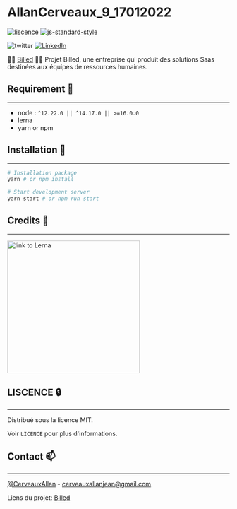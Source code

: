 # AllanCerveaux_9_17012022

[![liscence](https://img.shields.io/github/license/oc-2021-2022/AllanCerveaux_7_01122021)](https://github.com/oc-2021-2022/AllanCerveaux_9_17012022/blob/main/LICENSE)
[![js-standard-style](https://img.shields.io/badge/code%20style-standard-brightgreen.svg)](http://standardjs.com)

![twitter](https://img.shields.io/twitter/url?style=social&url=https%3A%2F%2Ftwitter.com%2FCerveauxAllan)
[![LinkedIn](https://img.shields.io/badge/LinkedIn-0077B5?style=for-the-badge&logo=linkedin&logoColor=white&style=flat-square)](https://www.linkedin.com/in/allancerveaux/)

👨‍💼 [Billed](https://github.com/oc-2021-2022/AllanCerveaux_9_17012022) 👩‍💼 Projet Billed, une entreprise qui produit des solutions Saas destinées aux équipes de ressources humaines.

## Requirement 🧰 
___
- node : `^12.22.0 || ^14.17.0 || >=16.0.0`
- lerna
- yarn or npm

## Installation 🚀
___
```bash
# Installation package
yarn # or npm install

# Start development server
yarn start # or npm run start

```

## Credits 📜
___
<a href="https://lerna.js.org/"><img src="https://lerna.js.org/images/lerna-hero.svg" alt="link to Lerna" width=300 /></a>

## LISCENCE 🔒
___
Distribué sous la licence MIT. 

Voir `LICENCE` pour plus d'informations.

## Contact 📫
___
[@CerveauxAllan]("https://twitter.com/CerveauxAllan") - [cerveauxallanjean@gmail.com]("cerveauxallanjean@gmail.com")

Liens du projet:
[Billed](https://github.com/oc-2021-2022/AllanCerveaux_9_17012022)
